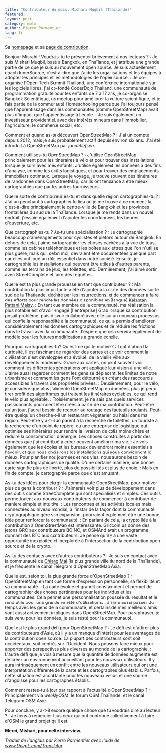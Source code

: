 ```yaml
---
title: "Contributeur du mois: Mishari Muqbil (Thaïlande)"
featured:
layout: post
category: motm
author: Pierre Parmentier
lang: fr
---
```


Sa [homepage](https://www.openstreetmap.org/user/Mishari) et sa [page de contribution](https://hdyc.neis-one.org/?Mishari).

Bonjour Misrahi ! Voudrais-tu te présenter brièvement à nos lecteurs ?
: Je suis Mishari Muqbil, basé à Bangkok, en Thaïlande, et j'attribue une grande partie de ce que je suis au mouvement open source. Je suis actuellement coach InnerSource, c'est-à-dire que j'aide les organisations et les équipes à adopter les principes et les méthodologies de l'open source.
: Je co-organise l'Open Tech Summit Thailand, une conférence internationale sur les logiciels libres, j'ai co-fondé CoderDojo Thailand, une communauté de programmation gratuite pour les enfants de 7 à 17 ans, je co-organise Bangkok Scientifique, un meetup pour améliorer la culture scientifique, et je fais partie de la communauté Homeschooling parce que j'ai toujours pensé que l'apprentissage dans les communautés (comme OpenStreetMap) avait plus d'impact que l'apprentissage à l'école.
: Je suis également un investisseur providentiel, avec des intérêts mineurs dans l'immobilier, l'agriculture, le commerce social, etc.

Comment et quand as-tu découvert OpenStreetMap ?
: J'ai un compte depuis 2012, mais je suis probablement actif depuis environ six ans. J'ai été introduit à OpenStreetMap par _jandetlefsen_.

Comment utilises-tu OpenStreetMap ?
: J'utilise OpenStreetMap principalement pour les itinéraires à vélo et pour trouver des installations lorsque je sors avec mes enfants. J'utilise également les données à des fins d'analyse, comme les coûts logistiques, et pour trouver des emplacements immobiliers optimaux. Lorsque je voyage, je trouve souvent des itinéraires de randonnée dans OpenStreetMap, car ils ont tendance à être mieux cartographiés que par les autres fournisseurs.

Quelle sorte de contributeur es-tu et dans quelle région cartographies-tu ?
: J'ai un penchant à cartographier le lieu où je me trouve à ce moment-là, c'est-à-dire principalement le centre-ville de Bangkok et les provinces frontalières du sud de la Thaïlande. Lorsque je me rends dans un nouvel endroit, j'essaie également d'ajouter les coordonnées, les heures d'ouverture, etc.

Que cartographies-tu ? As-tu une spécialisation ?
: Je cartographie beaucoup d'aménagements pour cyclistes et piétons autour de Bangkok. En dehors de cela, j'aime cartographier les choses cachées à la vue de tous, comme les cabines téléphoniques et les boîtes aux lettres que l'on n'utilise plus guère, mais qui, selon moi, devraient être documentées quelque part car elles ont joué un rôle essentiel dans notre société. Ensuite, je cartographie les installations qui peuvent être utiles à d'autres parents, comme les terrains de jeux, les toilettes, etc. Dernièrement, j'ai aimé sortir avec StreetComplete et faire des requêtes.

Quelle est ta plus grande prouesse en tant que contributeur ?
: Ma contribution la plus importante a été d'ajouter à la carte des données sur le sud de la Thaïlande, déchiré par les insurrections, et de commencer à faire des efforts pour rendre les données disponibles en [langue] [Kelantan Pattani Malay](https://en.wikipedia.org/wiki/Kelantan-Pattani_Malay).
: En tant que membre de la communauté, ma réalisation la plus notable est d'avoir engagé [l'entreprise] Grab lorsque sa contribution posait problème, puis d'avoir collaboré avec elle sur un nouveau processus qui confie la responsabilité à la communauté, ce qui a permis d'améliorer considérablement les données cartographiques et de réduire les frictions dans le travail avec la communauté. J'espère que cela servira également de modèle pour les futures modifications à grande échelle.

Pourquoi cartographies-tu? Qu'est-ce qui te motive ?
: Tout d'abord la curiosité, il est fascinant de regarder des cartes et de voir comment la civilisation s'est développée et a évolué, de la vieille ville aux développements modernes. Grâce aux cartes, on peut souvent voir comment les différentes générations ont appliqué leur vision à une ville. J'aime aussi regarder comment les gens se déplacent, les limites de notre urbanisme et comment les gens l'ont détourné en créant des raccourcis accessibles à travers des propriétés privées.
: Deuxièmement, pour le vélo, je considère que plus j'alimente OpenStreetMap en données, plus je peux tirer profit des algorithmes qui traitent les itinéraires cyclables, ce qui rend le vélo plus agréable.
: Troisièmement, je ne sais pas quels services passionnants pourraient être créés à partir de ma contribution. Peut-être qu'un jour, j'aurai besoin de recourir au routage des fauteuils roulants. Peut-être quelqu'un cherche-t-il un restaurant végétarien ou halal dans ma région. Peut-être y a-t-il un parent à la recherche de toilettes, un touriste à la recherche d'un point de repère, ou une entreprise de logistique qui optimise ses itinéraires pour rendre la livraison de colis moins chère et réduire la consommation d'énergie. Les choses construites à partir des données que j'ai contribué à créer peuvent améliorer ma vie.
: Je vois également que les écoles et les bureaux deviendront moins essentiels à l'avenir, et que nous choisirons les installations qui nous conviennent le mieux. Pour planifier nos journées et nos vies, nous aurons besoin de données cartographiques de qualité. D'une certaine manière, une bonne carte signifie plus de liberté, plus de possibilités et plus de choix.
: Mais en fin de compte, je cartographie parce que c'est amusant.

As-tu des idées pour élargir la communauté OpenStreetMap, pour motiver plus de gens à contribuer ?
: J'aimerais voir plus de développement dans des outils comme StreetComplete qui sont spécialisés et simples. Ces outils permettraient aux nouveaux contributeurs de commencer à contribuer de manière simple et intuitive.
: Les rencontres et les activités locales mais connectées au niveau mondial, à l'instar de la façon dont la communauté cryptographique gère son expansion, pourraient également être une bonne idée pour renforcer la communauté.
: En parlant de cela, la crypto liée à la contribution à OpenStreetMap est intéressante. Gridcoin.us donne des jetons GRC aux contributeurs BOINC, et OSMAnd avait un programme donnant des BTC aux contributeurs. Je pense qu'il y a une vaste opportunité inexploitée et inexplorée à l'intersection de la contribution open source et de la crypto.

As-tu des contacts avec d'autres contributeurs ?
: Je suis en contact avec la communauté de [Chiang Mai](https://en.wikipedia.org/wiki/Chiang_Mai) [la plus grande ville du nord de la Thaïlande], et je fréquente le canal Telegram d'OpenStreetMap Asia.

Quelle est, selon toi, la plus grande force d'OpenStreetMap ?
: OpenStreetMap en tant que forme d'expression personnelle, sa flexibilité et sa communauté.
: La carte évolue et grandit constamment et permet de cartographier des choses pertinentes pour les individus et les communautés. Cela permet une personnalisation poussée du résultat et le rend utile pour une grande variété d'utilisations.
: J'aime aussi passer du temps avec les gens de la communauté, et certains de mes meilleurs amis sont aussi activement impliqués dans OpenStreetMap. Pour paraphraser, je suis venu pour les données, je suis resté pour la communauté.

Quel est le plus grand défi pour OpenStreetMap ?
: Le défi est d'attirer plus de contributeurs d'Asie, où il y a un manque d'intérêt pour les avantages de la contribution open source. La plupart des contributeurs sont soit occidentaux, soit centrés sur l'Occident. Nous pouvons faire mieux pour apporter des perspectives plus diverses au monde de la cartographie.
: L'autre défi que je vois à mesure que la quantité de données augmente est de créer un environnement accueillant pour les nouveaux utilisateurs. Il y aura intrinsèquement un conflit entre les nouveaux utilisateurs qui ont une interprétation différente de la carte et les cartographes plus établis. Parfois, cette situation est accablante pour les nouveaux venus et une source d'angoisse pour les cartographes établis.

Comment restes-tu à jour par rapport à l'actualité d'OpenStreetMap ?
: Principalement via _weeklyOSM_, le forum OSM Thaïlande, et le canal Telegram OSM Asie.

Pour conclure, y a-t-il encore quelque chose que tu voudrais dire au lecteur ?
: Je tiens à remercier tous ceux qui ont contribué collectivement à faire d'OSM le grand projet qu'il est.

**Merci, Mishari, pour cette interview.**

*Traduit de l'anglais par Pierre Parmentier avec l'aide de www.DeepL.com/Translator.*
